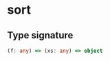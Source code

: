 # sort

## Type signature

<!-- prettier-ignore-start -->
```typescript
(f: any) => (xs: any) => object
```
<!-- prettier-ignore-end -->
